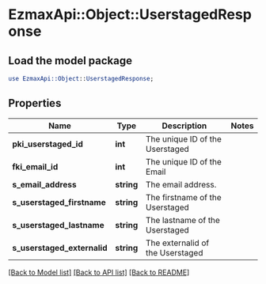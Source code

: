 # EzmaxApi::Object::UserstagedResponse

## Load the model package
```perl
use EzmaxApi::Object::UserstagedResponse;
```

## Properties
Name | Type | Description | Notes
------------ | ------------- | ------------- | -------------
**pki_userstaged_id** | **int** | The unique ID of the Userstaged | 
**fki_email_id** | **int** | The unique ID of the Email | 
**s_email_address** | **string** | The email address. | 
**s_userstaged_firstname** | **string** | The firstname of the Userstaged | 
**s_userstaged_lastname** | **string** | The lastname of the Userstaged | 
**s_userstaged_externalid** | **string** | The externalid of the Userstaged | 

[[Back to Model list]](../README.md#documentation-for-models) [[Back to API list]](../README.md#documentation-for-api-endpoints) [[Back to README]](../README.md)


